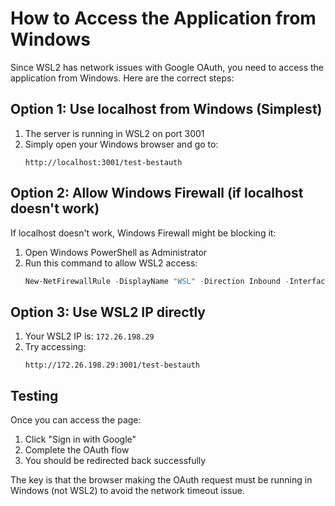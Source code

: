 # How to Access the Application from Windows

Since WSL2 has network issues with Google OAuth, you need to access the application from Windows. Here are the correct steps:

## Option 1: Use localhost from Windows (Simplest)
1. The server is running in WSL2 on port 3001
2. Simply open your Windows browser and go to:
   ```
   http://localhost:3001/test-bestauth
   ```

## Option 2: Allow Windows Firewall (if localhost doesn't work)
If localhost doesn't work, Windows Firewall might be blocking it:

1. Open Windows PowerShell as Administrator
2. Run this command to allow WSL2 access:
   ```powershell
   New-NetFirewallRule -DisplayName "WSL" -Direction Inbound -InterfaceAlias "vEthernet (WSL)" -Action Allow
   ```

## Option 3: Use WSL2 IP directly
1. Your WSL2 IP is: `172.26.198.29`
2. Try accessing:
   ```
   http://172.26.198.29:3001/test-bestauth
   ```

## Testing
Once you can access the page:
1. Click "Sign in with Google"
2. Complete the OAuth flow
3. You should be redirected back successfully

The key is that the browser making the OAuth request must be running in Windows (not WSL2) to avoid the network timeout issue.